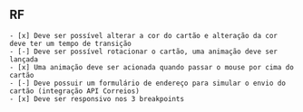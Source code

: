 ## RF
    - [x] Deve ser possível alterar a cor do cartão e alteração da cor deve ter um tempo de transição
    - [-] Deve ser possível rotacionar o cartão, uma animação deve ser lançada
    - [x] Uma animação deve ser acionada quando passar o mouse por cima do cartão
    - [-] Deve possuir um formulário de endereço para simular o envio do cartão (integração API Correios)
    - [x] Deve ser responsivo nos 3 breakpoints
